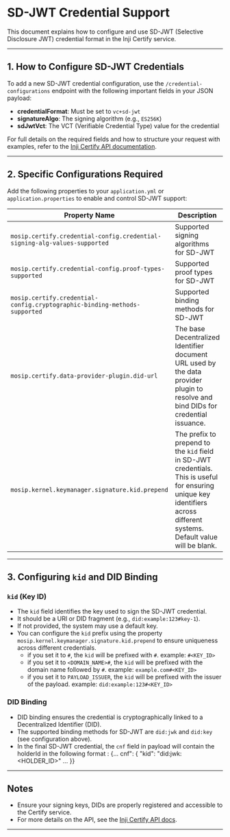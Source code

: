 # SD-JWT Credential Support

This document explains how to configure and use SD-JWT (Selective Disclosure JWT) credential format in the Inji Certify service.

---

## 1. How to Configure SD-JWT Credentials

To add a new SD-JWT credential configuration, use the `/credential-configurations` endpoint with the following important fields in your JSON payload:

- **credentialFormat**: Must be set to `vc+sd-jwt`
- **signatureAlgo**: The signing algorithm (e.g., `ES256K`)
- **sdJwtVct**: The VCT (Verifiable Credential Type) value for the credential

For full details on the required fields and how to structure your request with examples, refer to the [Inji Certify API documentation](https://mosip.stoplight.io/docs/inji-certify).

---

## 2. Specific Configurations Required

Add the following properties to your `application.yml` or `application.properties` to enable and control SD-JWT support:

| Property Name                                                          | Description                                                                                                                                                               | Example Value                                       |
|------------------------------------------------------------------------|---------------------------------------------------------------------------------------------------------------------------------------------------------------------------|-----------------------------------------------------|
| `mosip.certify.credential-config.credential-signing-alg-values-supported` | Supported signing algorithms for SD-JWT                                                                                                                                   | `{ EC_SECP256K1_SIGN: [ "ES256K" ] }`               |
| `mosip.certify.credential-config.proof-types-supported`                | Supported proof types for SD-JWT                                                                                                                                          | `{ vc+sd-jwt: [ "JWTProof" ] }`                     |
| `mosip.certify.credential-config.cryptographic-binding-methods-supported` | Supported binding methods for SD-JWT                                                                                                                                      | `{ vc+sd-jwt: [ "did:jwk", "did:key" ] }`           |
| `mosip.certify.data-provider-plugin.did-url` | The base Decentralized Identifier document URL used by the data provider plugin to resolve and bind DIDs for credential issuance.                                         | `did:web:someuser.github.io:somerepo:somedirectory` |
|`mosip.kernel.keymanager.signature.kid.prepend`| The prefix to prepend to the `kid` field in SD-JWT credentials. This is useful for ensuring unique key identifiers across different systems. Default value will be blank. | `#`, `<DOMAIN_NAME>#` or `PAYLOAD_ISSUER`                           |
---

## 3. Configuring `kid` and DID Binding

### `kid` (Key ID)
- The `kid` field identifies the key used to sign the SD-JWT credential.
- It should be a URI or DID fragment (e.g., `did:example:123#key-1`).
- If not provided, the system may use a default key.
- You can configure the `kid` prefix using the property `mosip.kernel.keymanager.signature.kid.prepend` to ensure uniqueness across different credentials.
  - if you set it to `#`, the `kid` will be prefixed with `#`. example: `#<KEY_ID>`
  - if you set it to `<DOMAIN_NAME>#`, the `kid` will be prefixed with the domain name followed by `#`. example: `example.com#<KEY_ID>`
  - if you set it to `PAYLOAD_ISSUER`, the `kid` will be prefixed with the issuer of the payload. example: `did:example:123#<KEY_ID>`

### DID Binding
- DID binding ensures the credential is cryptographically linked to a Decentralized Identifier (DID).
- The supported binding methods for SD-JWT are `did:jwk` and `did:key` (see configuration above).
- In the final SD-JWT credential, the `cnf` field in payload will contain the holderId in the following format : 
{... cnf": { "kid": "did:jwk:<HOLDER_ID>" ... }}

---

## Notes

- Ensure your signing keys, DIDs are properly registered and accessible to the Certify service.
- For more details on the API, see the [Inji Certify API docs](https://mosip.stoplight.io/docs/inji-certify).

---